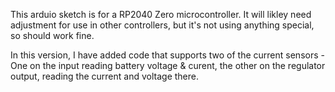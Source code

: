 This arduio sketch is for a RP2040 Zero microcontroller.
It will likley need adjustment for use in other controllers, but it's not using anything special, so should work fine.

In this version, I have added code that supports two of the current sensors - One on the input reading battery voltage & curent, the other on the regulator output, reading the current and voltage there.
